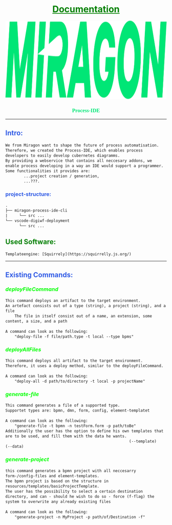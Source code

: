 <br />
<div align="center">

# <span style="color:green"> <u> Documentation </u> </span>

  <a href="#">
    <img src="images/logo.png" alt="Logo" height="244">
  </a>

<h3 align="center" style="font-family: Academy Engraved LET; color:#00E676">Process-IDE</h3>

</div>

<hr>

## <span style="color:#335DE5"> Intro: </span>

    We from Miragon want to shape the future of process automatisation.
    Therefore, we created the Process-IDE, which enables process developers to easily develop cubernetes diagramms.
    By providing a webservice that contains all neccesary addons, we enable process developing in a way an IDE would support a programmer.
    Some functionalities it provides are: 
            ...project creation / generation, 
            ...???.


###  <span style="color:#335DE5"> project-structure: </span>

    .
    ├── miragon-process-ide-cli
    |     └── src ...
    └── vscode-digiwf-deployment
          └── src ...


## <span style="color:green"> Used Software: </span>
    Templateengine: [Squirrely](https://squirrelly.js.org/)

<hr>

## <span style="color:#335DE5"> Existing Commands: </span>


### <span style="color:lime"> *deployFileCommand* </span>
    This command deploys an artifact to the target environment.
    An artefact consists out of a type (string), a project (string), and a file
        The file in itself consist out of a name, an extension, some content, a size, and a path
    
    A command can look as the following: 
        "deploy-file -f file/path.type -t local --type bpms"

### <span style="color:lime"> *deployAllFiles* </span>
    This command deploys all artifact to the target environment.
    Therefore, it uses a deploy method, similar to the deployFileCommand.

    A command can look as the following:
        "deploy-all -d path/to/directory -t local -p projectName"

### <span style="color:lime"> *generate-file* </span>
    This command generates a file of a supported type.
    Supportet types are: bpmn, dmn, form, config, element-templatet

    A command can look as the following: 
        "generate-file -t bpmn -n testForm.form -p path/toBe"
    Additionally the user has the option to define his own templates that are to be used, and fill them with the data he wants.
                                                          (--template)                                         (--data)

### <span style="color:lime"> *generate-project* </span>
    this command generates a bpmn project with all neccesarry form-/config-files and element-templates.
    The bpmn project is based on the structure in resources/templates/basicProjectTemplate.
    The user has the possibility to select a certain destination directory, and can - should he wish to do so - force (f-flag) the system to overwrite any already existing files

    A command can look as the following:
        "generate-project -n MyProject -p path/of/Destination -f"
